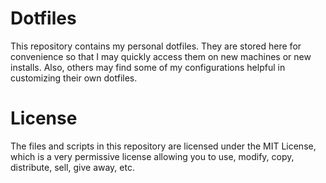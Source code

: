 # Dotfiles
This repository contains my personal dotfiles.  They are stored here for convenience so that I may quickly access them on new machines or new installs.  Also, others may find some of my configurations helpful in customizing their own dotfiles.

# License
The files and scripts in this repository are licensed under the MIT License, which is a very permissive license allowing you to use, modify, copy, distribute, sell, give away, etc. 
